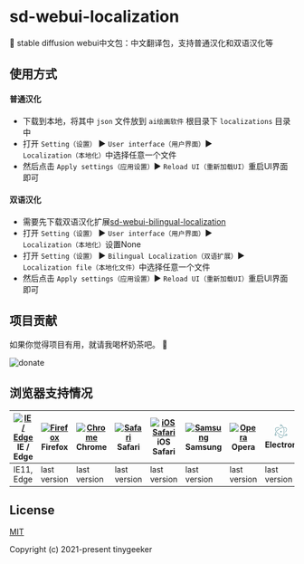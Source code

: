 # sd-webui-localization

🌈 stable diffusion webui中文包：中文翻译包，支持普通汉化和双语汉化等

## 使用方式

#### 普通汉化

- 下载到本地，将其中 `json` 文件放到 `ai绘画软件` 根目录下 `localizations` 目录中
- 打开 `Setting（设置）` ► `User interface（用户界面）`► `Localization（本地化）`中选择任意一个文件
- 然后点击 `Apply settings（应用设置）`► `Reload UI（重新加载UI）`重启UI界面即可

#### 双语汉化

- 需要先下载双语汉化扩展[sd-webui-bilingual-localization](https://github.com/journey-ad/sd-webui-bilingual-localization)
- 打开 `Setting（设置）` ► `User interface（用户界面）`► `Localization（本地化）`设置None
- 打开 `Setting（设置）` ► `Bilingual Localization（双语扩展）`► `Localization file（本地化文件）`中选择任意一个文件
- 然后点击 `Apply settings（应用设置）`► `Reload UI（重新加载UI）`重启UI界面即可

## 项目贡献

如果你觉得项目有用，就请我喝杯奶茶吧。 :tropical_drink:

![donate](https://tinygeeker.github.io/my/pay/group.jpg)

## 浏览器支持情况

| [<img src="https://raw.githubusercontent.com/alrra/browser-logos/master/src/edge/edge_48x48.png" alt="IE / Edge" width="24px" height="24px" />](http://godban.github.io/browsers-support-badges/)<br/>IE / Edge | [<img src="https://raw.githubusercontent.com/alrra/browser-logos/master/src/firefox/firefox_48x48.png" alt="Firefox" width="24px" height="24px" />](http://godban.github.io/browsers-support-badges/)<br/>Firefox | [<img src="https://raw.githubusercontent.com/alrra/browser-logos/master/src/chrome/chrome_48x48.png" alt="Chrome" width="24px" height="24px" />](http://godban.github.io/browsers-support-badges/)<br/>Chrome | [<img src="https://raw.githubusercontent.com/alrra/browser-logos/master/src/safari/safari_48x48.png" alt="Safari" width="24px" height="24px" />](http://godban.github.io/browsers-support-badges/)<br/>Safari | [<img src="https://raw.githubusercontent.com/alrra/browser-logos/master/src/safari-ios/safari-ios_48x48.png" alt="iOS Safari" width="24px" height="24px" />](http://godban.github.io/browsers-support-badges/)<br/>iOS Safari | [<img src="https://raw.githubusercontent.com/alrra/browser-logos/master/src/samsung-internet/samsung-internet_48x48.png" alt="Samsung" width="24px" height="24px" />](http://godban.github.io/browsers-support-badges/)<br/>Samsung | [<img src="https://raw.githubusercontent.com/alrra/browser-logos/master/src/opera/opera_48x48.png" alt="Opera" width="24px" height="24px" />](http://godban.github.io/browsers-support-badges/)<br/>Opera | [<img src="https://raw.githubusercontent.com/alrra/browser-logos/master/src/electron/electron_48x48.png" alt="Electron" width="24px" height="24px" />](http://godban.github.io/browsers-support-badges/)<br/>Electron |
| --------- | --------- | --------- | --------- | --------- | --------- | --------- | --------- |
| IE11, Edge| last version| last version| last version| last version| last version| last version| last version

## License

[MIT](https://github.com/tinygeeker/sd-webui-localization/blob/main/LICENSE)

Copyright (c) 2021-present tinygeeker

